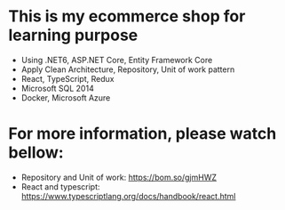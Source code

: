 # This is my ecommerce shop for learning purpose
- Using .NET6, ASP.NET Core, Entity Framework Core
- Apply Clean Architecture, Repository, Unit of work pattern
- React, TypeScript, Redux
- Microsoft SQL 2014
- Docker, Microsoft Azure

# For more information, please watch bellow: 
- Repository and Unit of work: https://bom.so/gjmHWZ
- React and typescript: https://www.typescriptlang.org/docs/handbook/react.html

